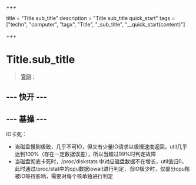

+++

title = "Title.sub_title"
description = "Title sub_title quick_start"
tags = ["techn", "computer", "tagx", "Title", "_sub_title", "__quick_start(content)"]

+++



# Title.sub_title

> [官网]()；



## --- 快开 ---

## --- 基操 ---

IO卡死：

- 当磁盘慢到极致，几乎不可IO，但又有少量IO请求以极慢速度返回，util几乎达到100%（存在一定数据误差），所以当超过99%时判定故障
- 当磁盘彻底卡死时，/proc/diskstats 中对应磁盘数据不在增长，util值归0，此时通过/proc/stat中的cpu数据iowait进行判定，当IO极少时，仅部分cpu核被IO等待影响，需要对每个核单独进行判定
